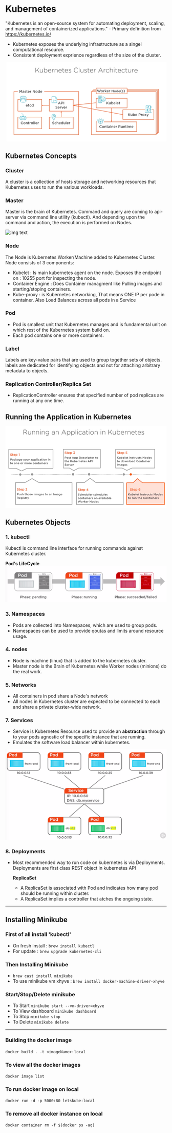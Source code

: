 # Kubernetes

"Kubernetes is an open-source system for automating deployment, scaling, and management of containerized applications." - Primary definition from https://kubernetes.io/

- Kubernetes exposes the underlying infrastructure as a singel computational resource.
- Consistent deployment exprience regardless of the size of the cluster.

![img text](https://github.com/milindchavan12/aks/blob/master/assets/KubeArchitecture.png)

## Kubernetes Concepts

### Cluster
A cluster is a collection of hosts storage and networking resources that Kubernetes uses to run the various workloads.

### Master
Master is the brain of Kubernetes. Command and query are coming to api-server via command line utility (kubectl). And depending upon the command and action, the execution is performed on Nodes.

![img text](https://github.com/milindchavan12/kubernetes/blob/master/assets/kube-master.png)

### Node
The Node is Kubernetes Worker/Machine added to Kubernetes Cluster. Node consists of 3 components:
- Kubelet : Is main kubernetes agent on the node. Exposes the endpoint on : 10255 port for inspecting the node.
- Container Engine : Does Container managment like Pulling images and starting/stoping containers.
- Kube-proxy : is Kubernetes networking, That means ONE IP per pode in container. Also Load Balances across all pods in a Service

### Pod
- Pod is smallest unit that Kubernetes manages and is fundamental unit on which rest of the Kubernetes system build on.
- Each pod contains one or more containers.

### Label
Labels are key-value pairs that are used to group together sets of objects. labels are dedicated for identifying objects and not for attaching arbitrary metadata to objects.

### Replication Controller/Replica Set
- ReplicationController ensures that specified number of pod replicas are running at any one time.

## Running the Application in Kubernetes

![img text](https://github.com/milindchavan12/aks/blob/master/assets/RunApp.png)

## Kubernetes Objects

### 1. kubectl
Kubectl is command line interface for running commands against Kubernetes cluster.



**Pod's LifeCycle**
![img text](https://github.com/milindchavan12/aks/blob/master/assets/pod-lifecycle.png)

### 3. Namespaces
- Pods are collected into Namespaces, which are used to group pods.
- Namespaces can be used to provide qoutas and limits around resource usage.

### 4. nodes
- Node is machine (linux) that is added to the kubernetes cluster.
- Master node is the Brain of Kubernetes while Worker nodes (minions) do the real work.

### 5. Networks 
- All containers in pod share a Node's network
- All nodes in Kubernetes cluster are expected to be connected to each and share a private cluster-wide network.


### 7. Services
- Service is Kubernetes Resource used to provide an **abstraction** through to your pods agnostic of the specific instance that are running.
- Emulates the software load balancer within kubernetes.

![img text](https://github.com/milindchavan12/aks/blob/master/assets/service.png)

### 8. Deployments
- Most recommended way to run code on kubernetes is via Deployments. Deployments are first class REST object in kubernetes API
  
  **ReplicaSet**
    - A ReplicaSet is associated with Pod and indicates how many pod should be running within cluster.
    - A ReplicaSet implies a controller that atches the ongoing state.

------------------------------------------------------------------------------------------------------------

## Installing Minikube

### First of all install 'kubectl'
- On fresh install : `brew install kubectl`
- For update : `brew upgrade kubernetes-cli`

### Then Installing Minikube
- `brew cast install minikube`
- To use minikube vm xhyve : `brew install docker-machine-driver-xhyve`

### Start/Stop/Delete minikube
- To Start `minikube start --vm-driver=xhyve`
- To View dashboard `minikube dashboard`
- To Stop `minikube stop`
- To Delete `minikube delete`

------------------------------------------------------------------------------------------------------------
### Building the docker image
`
 docker build . -t <imageName>:local
`

### To view all the docker images
`
 docker image list
`

### To run docker image on local
`
docker run -d -p 5000:80 letskube:local
`

### To remove all docker instance on local
`
docker container rm -f $(docker ps -aq)
`


